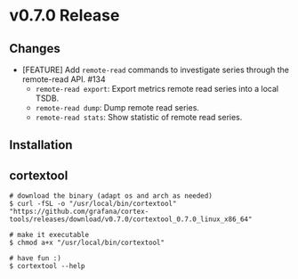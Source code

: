 # v0.7.0 Release

## Changes

* [FEATURE] Add `remote-read` commands to investigate series through the remote-read API. #134
   - `remote-read export`: Export metrics remote read series into a local TSDB.
   - `remote-read dump`: Dump remote read series.
   - `remote-read stats`: Show statistic of remote read series.

## Installation

## cortextool

```console
# download the binary (adapt os and arch as needed)
$ curl -fSL -o "/usr/local/bin/cortextool" "https://github.com/grafana/cortex-tools/releases/download/v0.7.0/cortextool_0.7.0_linux_x86_64"

# make it executable
$ chmod a+x "/usr/local/bin/cortextool"

# have fun :)
$ cortextool --help
```
